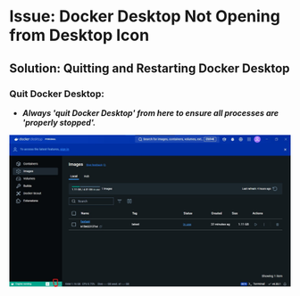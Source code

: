 # Issue: Docker Desktop Not Opening from Desktop Icon

## Solution: Quitting and Restarting Docker Desktop

### Quit Docker Desktop:

- ***Always 'quit Docker Desktop' from here to ensure all processes are 'properly stopped'.***

![Ss](/troubleshoot-issue/quit-docker.jpg)
